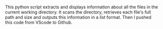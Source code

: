 This python script extracts and displays information about all the files in the current working directory. It scans the directory, retrieves each file's full path and size and outputs this information in a list format. 
Then I pushed this code from VScode to Github.
